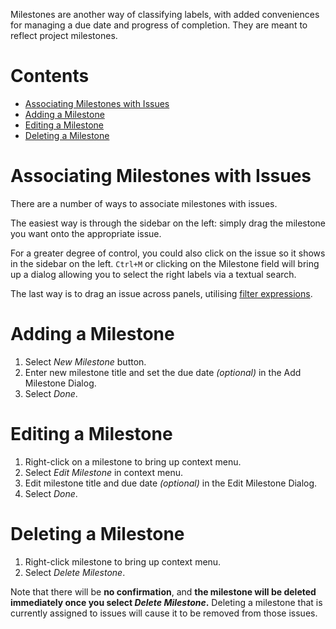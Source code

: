 Milestones are another way of classifying labels, with added conveniences for managing a due date and progress of completion. They are meant to reflect project milestones.

# Contents

- [Associating Milestones with Issues](#associating)
- [Adding a Milestone](#add)
- [Editing a Milestone](#edit)
- [Deleting a Milestone](#delete)

# Associating Milestones with Issues <a name="associating"></a>

There are a number of ways to associate milestones with issues.

The easiest way is through the sidebar on the left: simply drag the milestone you want onto the appropriate issue.

For a greater degree of control, you could also click on the issue so it shows in the sidebar on the left. `Ctrl+M` or clicking on the Milestone field will bring up a dialog allowing you to select the right labels via a textual search.

The last way is to drag an issue across panels, utilising [filter expressions](Filtering-Issues/#application).
# Adding a Milestone <a name="add"></a>
1. Select _New Milestone_ button.
2. Enter new milestone title and set the due date _(optional)_ in the Add Milestone Dialog.
3. Select _Done_.

# Editing a Milestone <a name="edit"></a>
1. Right-click on a milestone to bring up context menu.
2. Select _Edit Milestone_ in context menu.
3. Edit milestone title and due date _(optional)_ in the Edit Milestone Dialog.
4. Select _Done_.

# Deleting a Milestone <a name="delete"></a>
1. Right-click milestone to bring up context menu.
2. Select _Delete Milestone_.

Note that there will be **no confirmation**, and **the milestone will be deleted immediately once you select _Delete Milestone_.** Deleting a milestone that is currently assigned to issues will cause it to be removed from those issues.